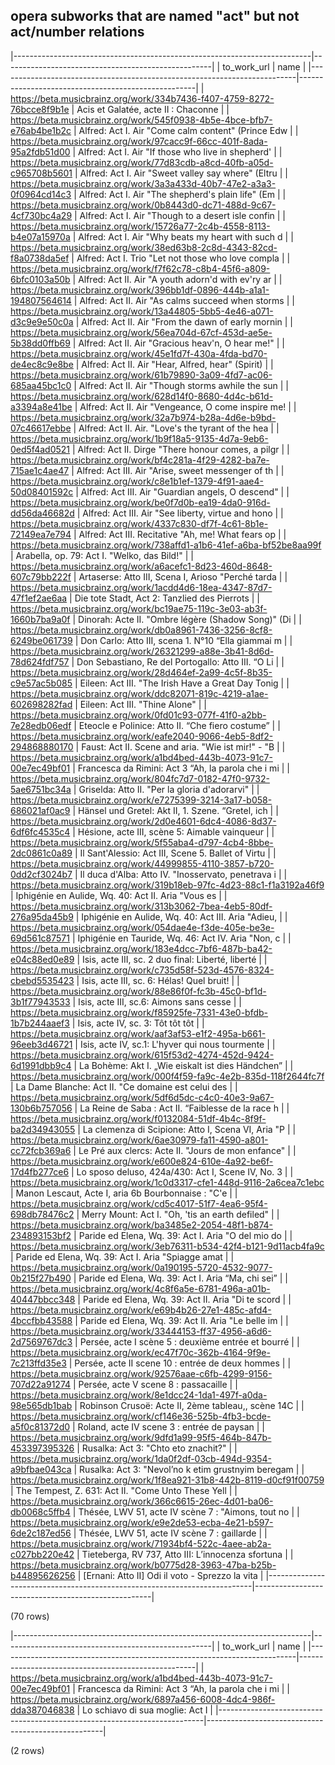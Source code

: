 ## opera subworks that are named "act" but not act/number relations

|--------------------------------------------------------------------------|----------------------------------------------------|
|                               to_work_url                                |                        name                        |
|--------------------------------------------------------------------------|----------------------------------------------------|
| <https://beta.musicbrainz.org/work/334b7436-f407-4759-8272-76bcce8f9b1e> | Acis et Galatée, acte II : Chaconne                |
| <https://beta.musicbrainz.org/work/545f0938-4b5e-4bce-bfb7-e76ab4be1b2c> | Alfred: Act I. Air "Come calm content" (Prince Edw |
| <https://beta.musicbrainz.org/work/97cacc9f-66cc-401f-8ada-95a2fdb51d00> | Alfred: Act I. Air "If those who live in shepherd' |
| <https://beta.musicbrainz.org/work/77d83cdb-a8cd-40fb-a05d-c965708b5601> | Alfred: Act I. Air "Sweet valley say where" (Eltru |
| <https://beta.musicbrainz.org/work/3a3a433d-40b7-47e2-a3a3-0f0964cd14c3> | Alfred: Act I. Air "The shepherd's plain life" (Em |
| <https://beta.musicbrainz.org/work/0b8443d0-dc71-488d-9c67-4cf730bc4a29> | Alfred: Act I. Air "Though to a desert isle confin |
| <https://beta.musicbrainz.org/work/15726a77-2c4b-4558-8113-b4e07a15970a> | Alfred: Act I. Air "Why beats my heart with such d |
| <https://beta.musicbrainz.org/work/38ed63b8-2c8d-4343-82cd-f8a0738da5ef> | Alfred: Act I. Trio "Let not those who love compla |
| <https://beta.musicbrainz.org/work/f7f62c78-c8b4-45f6-a809-6bfc0103a50b> | Alfred: Act II. Air "A youth adorn'd with ev'ry ar |
| <https://beta.musicbrainz.org/work/396bb1df-0896-444b-a1a1-194807564614> | Alfred: Act II. Air "As calms succeed when storms  |
| <https://beta.musicbrainz.org/work/13a44805-5bb5-4e46-a071-d3c9e9e50c0a> | Alfred: Act II. Air "From the dawn of early mornin |
| <https://beta.musicbrainz.org/work/56ea704d-67cf-453d-ae5e-5b38dd0ffb69> | Alfred: Act II. Air "Gracious heav'n, O hear me!"  |
| <https://beta.musicbrainz.org/work/45e1fd7f-430a-4fda-bd70-de4ec8c9e8be> | Alfred: Act II. Air "Hear, Alfred, hear" (Spirit)  |
| <https://beta.musicbrainz.org/work/61b79890-3a09-4fd7-ac06-685aa45bc1c0> | Alfred: Act II. Air "Though storms awhile the sun  |
| <https://beta.musicbrainz.org/work/628d14f0-8680-4d4c-b61d-a3394a8e41be> | Alfred: Act II. Air "Vengeance, O come inspire me! |
| <https://beta.musicbrainz.org/work/32a7b974-b28a-4d6e-b9bd-07c46617ebbe> | Alfred: Act II. Air. "Love's the tyrant of the hea |
| <https://beta.musicbrainz.org/work/1b9f18a5-9135-4d7a-9eb6-0ed5f4ad0521> | Alfred: Act II. Dirge "There honour comes, a pilgr |
| <https://beta.musicbrainz.org/work/bf4c281a-4f29-4282-ba7e-715ae1c4ae47> | Alfred: Act III. Air "Arise, sweet messenger of th |
| <https://beta.musicbrainz.org/work/c8e1b1ef-1379-4f91-aae4-50d08401592c> | Alfred: Act III. Air "Guardian angels, O descend"  |
| <https://beta.musicbrainz.org/work/be0f7d0b-ea19-4da0-916d-dd56da46682d> | Alfred: Act III. Air "See liberty, virtue and hono |
| <https://beta.musicbrainz.org/work/4337c830-df7f-4c61-8b1e-72149ea7e794> | Alfred: Act III. Recitative "Ah, me! What fears op |
| <https://beta.musicbrainz.org/work/738affd1-a1b6-41ef-a6ba-bf52be8aa99f> | Arabella, op. 79: Act I. "Welko, das Bild!"        |
| <https://beta.musicbrainz.org/work/a6acefc1-8d23-460d-8648-607c79bb222f> | Artaserse: Atto III, Scena I, Arioso "Perché tarda |
| <https://beta.musicbrainz.org/work/1acdd4d6-18ea-4347-87d7-47f1ef2ae6aa> | Die tote Stadt, Act 2: Tanzlied des Pierrots       |
| <https://beta.musicbrainz.org/work/bc19ae75-119c-3e03-ab3f-1660b7ba9a0f> | Dinorah: Acte II. "Ombre légère (Shadow Song)" (Di |
| <https://beta.musicbrainz.org/work/db0a8961-7436-3256-8cf8-6249be061739> | Don Carlo: Atto III, scena 1. N°10 “Ella giammai m |
| <https://beta.musicbrainz.org/work/26321299-a88e-3b41-8d6d-78d624fdf757> | Don Sebastiano, Re del Portogallo: Atto III. “O Li |
| <https://beta.musicbrainz.org/work/28d464ef-2a99-4c5f-8b35-c9e57ac5b085> | Eileen: Act III. "The Irish Have a Great Day Tonig |
| <https://beta.musicbrainz.org/work/ddc82071-819c-4219-a1ae-602698282fad> | Eileen: Act III. "Thine Alone"                     |
| <https://beta.musicbrainz.org/work/0fd01c93-077f-41f0-a2bb-7e28edb06edf> | Eteocle e Polinice: Atto II. “Che fiero costume”   |
| <https://beta.musicbrainz.org/work/eafe2040-9066-4eb5-8df2-294868880170> | Faust: Act II. Scene and aria. "Wie ist mir!" - "B |
| <https://beta.musicbrainz.org/work/a1bd4bed-443b-4073-91c7-00e7ec49bf01> | Francesca da Rimini: Act 3 “Ah, la parola che i mi |
| <https://beta.musicbrainz.org/work/804fc7d7-0182-47f0-9732-5ae6751bc34a> | Griselda: Atto II. "Per la gloria d'adorarvi"      |
| <https://beta.musicbrainz.org/work/e7275399-3214-3a17-b058-686021af0ac9> | Hänsel und Gretel: Akt II, 1. Szene. “Gretel, ich  |
| <https://beta.musicbrainz.org/work/2d0e4601-6dc4-4086-8d37-6df6fc4535c4> | Hésione, acte III, scène 5: Aimable vainqueur      |
| <https://beta.musicbrainz.org/work/5f55aba4-d797-4cb4-8bbe-2dc0861c0a89> | Il Sant'Alessio: Act III, Scene 5. Ballet of Virtu |
| <https://beta.musicbrainz.org/work/44999855-4110-3857-b720-0dd2cf3024b7> | Il duca d'Alba: Atto IV. "Inosservato, penetrava i |
| <https://beta.musicbrainz.org/work/319b18eb-97fc-4d23-88c1-f1a3192a46f9> | Iphigénie en Aulide, Wq. 40: Act II. Aria "Vous es |
| <https://beta.musicbrainz.org/work/313b3062-7bea-4eb5-80df-276a95da45b9> | Iphigénie en Aulide, Wq. 40: Act III. Aria "Adieu, |
| <https://beta.musicbrainz.org/work/054dae4e-f3de-405e-be3e-69d561c87571> | Iphigénie en Tauride, Wq. 46: Act IV. Aria "Non, c |
| <https://beta.musicbrainz.org/work/183e4dcc-7bf6-487b-ba42-e04c88ed0e89> | Isis, acte III, sc. 2 duo final: Liberté, liberté  |
| <https://beta.musicbrainz.org/work/c735d58f-523d-4576-8324-cbebd5535423> | Isis, acte III, sc. 6: Hélas! Quel bruit!          |
| <https://beta.musicbrainz.org/work/88e86f0f-fc3b-45c0-bf1d-3b1f77943533> | Isis, acte III, sc.6: Aimons sans cesse            |
| <https://beta.musicbrainz.org/work/f85925fe-7331-43e0-bfdb-1b7b244aaef3> | Isis, acte IV, sc. 3: Tôt tôt tôt                  |
| <https://beta.musicbrainz.org/work/aaf3af53-e1f2-495a-b661-96eeb3d46721> | Isis, acte IV, sc.1: L'hyver qui nous tourmente    |
| <https://beta.musicbrainz.org/work/615f53d2-4274-452d-9424-6d1991dbb9c4> | La Bohème: Akt I. „Wie eiskalt ist dies Händchen”  |
| <https://beta.musicbrainz.org/work/000f4f59-fa9c-4e2b-835d-118f2644fc7f> | La Dame Blanche: Act II. "Ce domaine est celui des |
| <https://beta.musicbrainz.org/work/5df6d5dc-c4c0-40e3-9a67-130b6b757056> | La Reine de Saba : Act II. “Faiblesse de la race h |
| <https://beta.musicbrainz.org/work/f0132084-51df-4b4c-8f9f-ba2d34943055> | La clemenza di Scipione: Atto I, Scena VI, Aria "P |
| <https://beta.musicbrainz.org/work/6ae30979-fa11-4590-a801-cc72fcb369a6> | Le Pré aux clercs: Acte II. "Jours de mon enfance" |
| <https://beta.musicbrainz.org/work/e600e824-610e-4a92-be6f-17d4fb277ce6> | Lo sposo deluso, 424a/430: Act I, Scene IV, No. 3  |
| <https://beta.musicbrainz.org/work/1c0d3317-cfe1-448d-9116-2a6cea7c1ebc> | Manon Lescaut, Acte I, aria 6b Bourbonnaise : "C'e |
| <https://beta.musicbrainz.org/work/cd5c4017-51f7-4ea6-95f4-698db78476c2> | Merry Mount: Act I. "Oh, 'tis an earth defiled"    |
| <https://beta.musicbrainz.org/work/ba3485e2-2054-48f1-b874-234893153bf2> | Paride ed Elena, Wq. 39: Act I. Aria "O del mio do |
| <https://beta.musicbrainz.org/work/3eb76311-b534-42f4-b121-9d11acb4fa9c> | Paride ed Elena, Wq. 39: Act I. Aria "Spiagge amat |
| <https://beta.musicbrainz.org/work/0a190195-5720-4532-9077-0b215f27b490> | Paride ed Elena, Wq. 39: Act I. Aria “Ma, chi sei” |
| <https://beta.musicbrainz.org/work/4c8f6a5e-6781-496a-a01b-40447bbcc348> | Paride ed Elena, Wq. 39: Act II. Aria "Di te scord |
| <https://beta.musicbrainz.org/work/e69b4b26-27e1-485c-afd4-4bccfbb43588> | Paride ed Elena, Wq. 39: Act II. Aria "Le belle im |
| <https://beta.musicbrainz.org/work/33444153-ff37-4956-a6d6-2d7569767dc3> | Persée, acte I scène 5 : deuxième entrée et bourré |
| <https://beta.musicbrainz.org/work/ec47f70c-362b-4164-9f9e-7c213ffd35e3> | Persée, acte II scene 10 : entrée de deux hommes   |
| <https://beta.musicbrainz.org/work/92576aae-c6fb-4299-9156-707d22a91274> | Persée, acte V scene 8 : passacaille               |
| <https://beta.musicbrainz.org/work/8e1dcc24-1da1-497f-a0da-98e565db1bab> | Robinson Crusoë: Acte II, 2ème tableau,, scène 14C |
| <https://beta.musicbrainz.org/work/cf146e36-525b-4fb3-bcde-a5f0c81372d0> | Roland, acte IV scene 3 : entrée de paysan         |
| <https://beta.musicbrainz.org/work/9dfd1a99-95f5-464b-847b-453397395326> | Rusalka: Act 3: "Chto eto znachit?"                |
| <https://beta.musicbrainz.org/work/1da0f2df-03cb-494d-9354-a9bfbae043ca> | Rusalka: Act 3: "Nevol’no k etim grustnyim beregam |
| <https://beta.musicbrainz.org/work/1f8ea921-31b8-442b-8119-d0cf91f00759> | The Tempest, Z. 631: Act II. "Come Unto These Yell |
| <https://beta.musicbrainz.org/work/366c6615-26ec-4d01-ba06-db0068c5ffb4> | Thésée, LWV 51, acte IV scène 7 : "Aimons, tout no |
| <https://beta.musicbrainz.org/work/e9e2de53-ecba-4e21-b597-6de2c187ed56> | Thésée, LWV 51, acte IV scène 7 : gaillarde        |
| <https://beta.musicbrainz.org/work/71934bf4-522c-4aee-ab2a-c027bb220e42> | Tieteberga, RV 737, Atto III: L’innocenza sfortuna |
| <https://beta.musicbrainz.org/work/b0775d28-3963-47ba-b25b-b44895626256> | [Ernani: Atto II] Odi il voto - Sprezzo la vita    |
|--------------------------------------------------------------------------|----------------------------------------------------|

(70 rows)

|--------------------------------------------------------------------------|----------------------------------------------------|
|                               to_work_url                                |                        name                        |
|--------------------------------------------------------------------------|----------------------------------------------------|
| <https://beta.musicbrainz.org/work/a1bd4bed-443b-4073-91c7-00e7ec49bf01> | Francesca da Rimini: Act 3 “Ah, la parola che i mi |
| <https://beta.musicbrainz.org/work/6897a456-6008-4dc4-986f-dda387046838> | Lo schiavo di sua moglie: Act I                    |
|--------------------------------------------------------------------------|----------------------------------------------------|

(2 rows)

